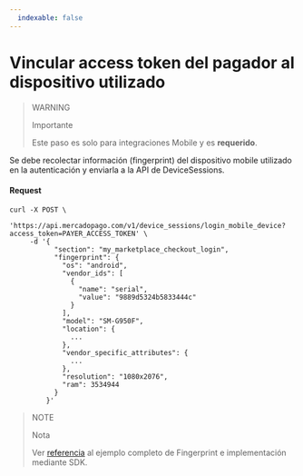 ```yaml
---
  indexable: false
---
```


# Vincular access token del pagador al dispositivo utilizado

> WARNING
>
> Importante
>
> Este paso es solo para integraciones Mobile y es **requerido**.

Se debe recolectar información (fingerprint) del dispositivo mobile utilizado en la autenticación y enviarla a la API de DeviceSessions.

#### Request
```curl
curl -X POST \
     'https://api.mercadopago.com/v1/device_sessions/login_mobile_device?access_token=PAYER_ACCESS_TOKEN' \
     -d '{
           "section": "my_marketplace_checkout_login",
           "fingerprint": {
             "os": "android",
             "vendor_ids": [
               {
                 "name": "serial",
                 "value": "9889d5324b5833444c"
               }
             ],
             "model": "SM-G950F",
             "location": {
               ...
             },
             "vendor_specific_attributes": {
               ...
             },
             "resolution": "1080x2076",
             "ram": 3534944
           }
         }'
```

> NOTE
> 
> Nota
> 
> Ver [referencia](https://www.mercadopago.com.ar/developers/es/guides/payments/advanced-payments/wallet-device-fingerprint-sample) al ejemplo completo de Fingerprint e implementación mediante SDK. 